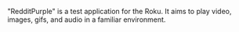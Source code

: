 "RedditPurple" is a test application for the Roku.
It aims to play video, images, gifs, and audio
in a familiar environment.

